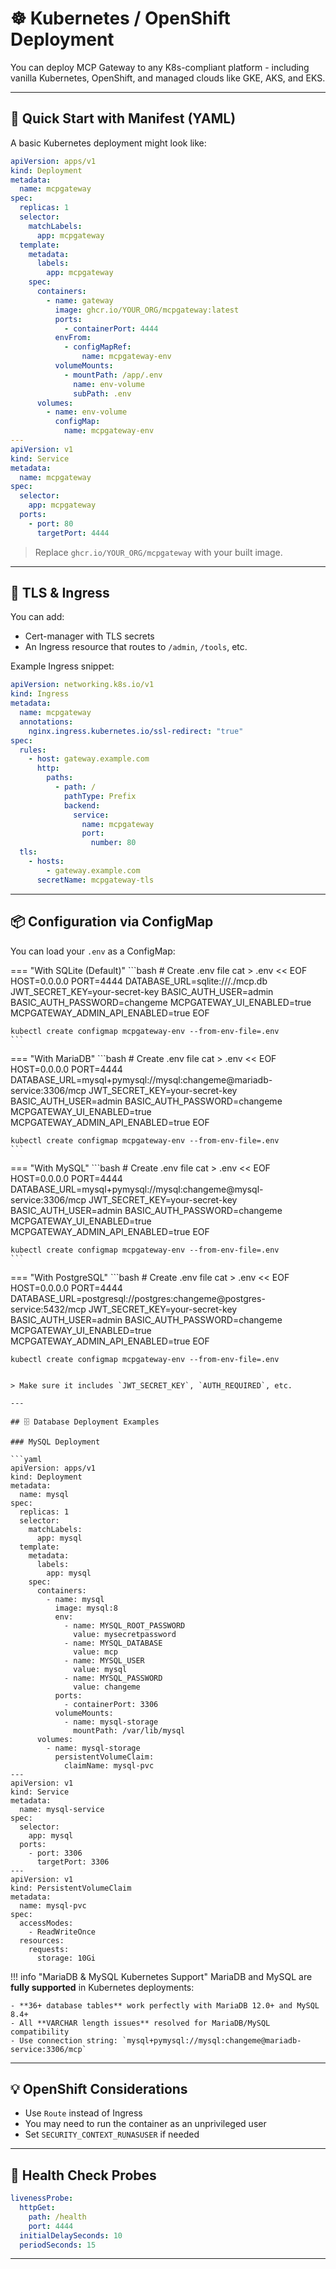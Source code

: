 # ☸️ Kubernetes / OpenShift Deployment

You can deploy MCP Gateway to any K8s-compliant platform - including vanilla Kubernetes, OpenShift, and managed clouds like GKE, AKS, and EKS.

---

## 🚀 Quick Start with Manifest (YAML)

A basic Kubernetes deployment might look like:

```yaml
apiVersion: apps/v1
kind: Deployment
metadata:
  name: mcpgateway
spec:
  replicas: 1
  selector:
    matchLabels:
      app: mcpgateway
  template:
    metadata:
      labels:
        app: mcpgateway
    spec:
      containers:
        - name: gateway
          image: ghcr.io/YOUR_ORG/mcpgateway:latest
          ports:
            - containerPort: 4444
          envFrom:
            - configMapRef:
                name: mcpgateway-env
          volumeMounts:
            - mountPath: /app/.env
              name: env-volume
              subPath: .env
      volumes:
        - name: env-volume
          configMap:
            name: mcpgateway-env
---
apiVersion: v1
kind: Service
metadata:
  name: mcpgateway
spec:
  selector:
    app: mcpgateway
  ports:
    - port: 80
      targetPort: 4444
```

> Replace `ghcr.io/YOUR_ORG/mcpgateway` with your built image.

---

## 🔐 TLS & Ingress

You can add:

* Cert-manager with TLS secrets
* An Ingress resource that routes to `/admin`, `/tools`, etc.

Example Ingress snippet:

```yaml
apiVersion: networking.k8s.io/v1
kind: Ingress
metadata:
  name: mcpgateway
  annotations:
    nginx.ingress.kubernetes.io/ssl-redirect: "true"
spec:
  rules:
    - host: gateway.example.com
      http:
        paths:
          - path: /
            pathType: Prefix
            backend:
              service:
                name: mcpgateway
                port:
                  number: 80
  tls:
    - hosts:
        - gateway.example.com
      secretName: mcpgateway-tls
```

---

## 📦 Configuration via ConfigMap

You can load your `.env` as a ConfigMap:

=== "With SQLite (Default)"
    ```bash
    # Create .env file
    cat > .env << EOF
    HOST=0.0.0.0
    PORT=4444
    DATABASE_URL=sqlite:///./mcp.db
    JWT_SECRET_KEY=your-secret-key
    BASIC_AUTH_USER=admin
    BASIC_AUTH_PASSWORD=changeme
    MCPGATEWAY_UI_ENABLED=true
    MCPGATEWAY_ADMIN_API_ENABLED=true
    EOF

    kubectl create configmap mcpgateway-env --from-env-file=.env
    ```

=== "With MariaDB"
    ```bash
    # Create .env file
    cat > .env << EOF
    HOST=0.0.0.0
    PORT=4444
    DATABASE_URL=mysql+pymysql://mysql:changeme@mariadb-service:3306/mcp
    JWT_SECRET_KEY=your-secret-key
    BASIC_AUTH_USER=admin
    BASIC_AUTH_PASSWORD=changeme
    MCPGATEWAY_UI_ENABLED=true
    MCPGATEWAY_ADMIN_API_ENABLED=true
    EOF

    kubectl create configmap mcpgateway-env --from-env-file=.env
    ```

=== "With MySQL"
    ```bash
    # Create .env file
    cat > .env << EOF
    HOST=0.0.0.0
    PORT=4444
    DATABASE_URL=mysql+pymysql://mysql:changeme@mysql-service:3306/mcp
    JWT_SECRET_KEY=your-secret-key
    BASIC_AUTH_USER=admin
    BASIC_AUTH_PASSWORD=changeme
    MCPGATEWAY_UI_ENABLED=true
    MCPGATEWAY_ADMIN_API_ENABLED=true
    EOF

    kubectl create configmap mcpgateway-env --from-env-file=.env
    ```

=== "With PostgreSQL"
    ```bash
    # Create .env file
    cat > .env << EOF
    HOST=0.0.0.0
    PORT=4444
    DATABASE_URL=postgresql://postgres:changeme@postgres-service:5432/mcp
    JWT_SECRET_KEY=your-secret-key
    BASIC_AUTH_USER=admin
    BASIC_AUTH_PASSWORD=changeme
    MCPGATEWAY_UI_ENABLED=true
    MCPGATEWAY_ADMIN_API_ENABLED=true
    EOF

    kubectl create configmap mcpgateway-env --from-env-file=.env
```

> Make sure it includes `JWT_SECRET_KEY`, `AUTH_REQUIRED`, etc.

---

## 🗄 Database Deployment Examples

### MySQL Deployment

```yaml
apiVersion: apps/v1
kind: Deployment
metadata:
  name: mysql
spec:
  replicas: 1
  selector:
    matchLabels:
      app: mysql
  template:
    metadata:
      labels:
        app: mysql
    spec:
      containers:
        - name: mysql
          image: mysql:8
          env:
            - name: MYSQL_ROOT_PASSWORD
              value: mysecretpassword
            - name: MYSQL_DATABASE
              value: mcp
            - name: MYSQL_USER
              value: mysql
            - name: MYSQL_PASSWORD
              value: changeme
          ports:
            - containerPort: 3306
          volumeMounts:
            - name: mysql-storage
              mountPath: /var/lib/mysql
      volumes:
        - name: mysql-storage
          persistentVolumeClaim:
            claimName: mysql-pvc
---
apiVersion: v1
kind: Service
metadata:
  name: mysql-service
spec:
  selector:
    app: mysql
  ports:
    - port: 3306
      targetPort: 3306
---
apiVersion: v1
kind: PersistentVolumeClaim
metadata:
  name: mysql-pvc
spec:
  accessModes:
    - ReadWriteOnce
  resources:
    requests:
      storage: 10Gi
```

!!! info "MariaDB & MySQL Kubernetes Support"
    MariaDB and MySQL are **fully supported** in Kubernetes deployments:

    - **36+ database tables** work perfectly with MariaDB 12.0+ and MySQL 8.4+
    - All **VARCHAR length issues** resolved for MariaDB/MySQL compatibility
    - Use connection string: `mysql+pymysql://mysql:changeme@mariadb-service:3306/mcp`

---

## 💡 OpenShift Considerations

* Use `Route` instead of Ingress
* You may need to run the container as an unprivileged user
* Set `SECURITY_CONTEXT_RUNASUSER` if needed

---

## 🧪 Health Check Probes

```yaml
livenessProbe:
  httpGet:
    path: /health
    port: 4444
  initialDelaySeconds: 10
  periodSeconds: 15
```

---
